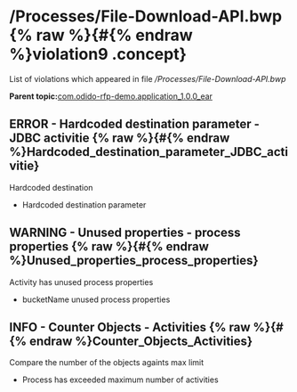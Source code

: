 # /Processes/File-Download-API.bwp {% raw %}{#{% endraw %}violation9 .concept}

List of violations which appeared in file */Processes/File-Download-API.bwp*

**Parent topic:**[com.odido-rfp-demo.application\_1.0.0\_ear](../../../qa/projects/com.odido-rfp-demo.application_1.0.0_ear.md)

## ERROR - Hardcoded destination parameter - JDBC activitie {% raw %}{#{% endraw %}Hardcoded_destination_parameter_JDBC_activitie}

Hardcoded destination

-   Hardcoded destination parameter

## WARNING - Unused properties - process properties {% raw %}{#{% endraw %}Unused_properties_process_properties}

Activity has unused process properties

-   bucketName unused process properties

## INFO - Counter Objects - Activities {% raw %}{#{% endraw %}Counter_Objects_Activities}

Compare the number of the objects againts max limit

-   Process has exceeded maximum number of activities

